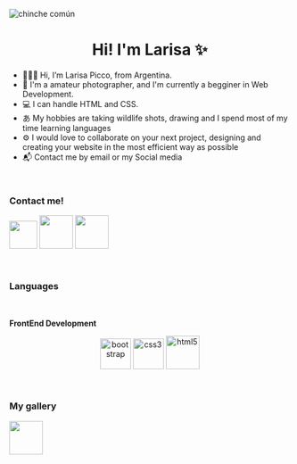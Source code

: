 ![chinche común](https://user-images.githubusercontent.com/120819110/208546059-0daf90fb-d6b9-4e04-a49f-6c4bee8efda7.jpg)

<h1 align="center"> Hi! I'm Larisa ✨ </h1>

-  🙋🏻‍♀️ Hi, I’m Larisa Picco, from Argentina. <br>
-  📸 I'm a amateur photographer, and I'm currently a begginer in Web Development. <br>
-  💻 I can handle HTML and CSS. <br>
-  あ My hobbies are taking wildlife shots, drawing and I spend most of my time learning languages <br>
-  ⚙️ I would love to collaborate on your next project, designing and creating your website in the most efficient way as possible <br>
-  📬 Contact me by email or my Social media</p> <br>


<H3> Contact me! </h3>
  
<a href="https://www.linkedin.com/in/larisa-p-66518522a" target="_blank"><img src="https://img.icons8.com/doodle/48/null/linkedin--v2.png" width="50" height="50"></img></a>
<a href="https://www.instagram.com/laritaulianova/" target="_blank"><img src="https://img.icons8.com/clouds/100/null/instagram-new--v1.png" width="60" height="60"></img></a>
<a href="https://www.facebook.com/neptune.murasaki.9/" target="_blank"><img src="https://img.icons8.com/plasticine/100/null/facebook-new.png" width="60" height="60"></img></a>

<br>
<h3> Languages </h3> <br>

<b>FrontEnd Development</b>

<p align="center"><a href="https://getbootstrap.com" target="_blank"><img src="https://img.icons8.com/external-tal-revivo-filled-tal-revivo/24/null/external-bootstrap-a-free-and-open-source-css-framework-logo-filled-tal-revivo.png" alt="bootstrap" width="55" height="55"></img></a>
<a href="https://www.w3schools.com/css/" target="_blank"><img src="https://img.icons8.com/dusk/64/null/css3.png" alt="css3" width="55" height="55"></img></a> 
<a href="https://www.w3.org/html/" target="_blank"><img src="https://img.icons8.com/external-flaticons-lineal-color-flat-icons/64/null/external-html-5-mobile-app-development-flaticons-lineal-color-flat-icons.png" alt="html5" width="60" height="60"></img></a></p>

<br>
<H3> My gallery </h3>

<a href="https://www.flickr.com/photos/neptunegalaxy" target="_blank"><img src="https://img.icons8.com/clouds/100/null/flickr.png" width="60" height="60"></img></a>
<!---
LarisaPicco/LarisaPicco is a ✨ special ✨ repository because its `README.md` (this file) appears on your GitHub profile.
You can click the Preview link to take a look at your changes.
--->
